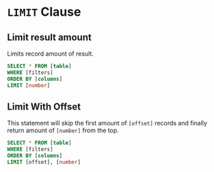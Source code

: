 # `LIMIT` Clause

## Limit result amount

Limits record amount of result.

```SQL
SELECT * FROM [table]
WHERE [filters]
ORDER BY [columns]
LIMIT [number]
```

## Limit With Offset

This statement will skip the first amount of `[offset]` records and finally return amount of `[number]` from the top.

```SQL
SELECT * FROM [table]
WHERE [filters]
ORDER BY [columns]
LIMIT [offset], [number]
```

